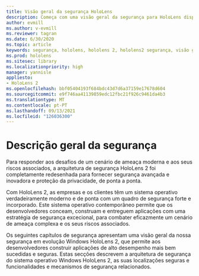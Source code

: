 ```yaml
---
title: Visão geral da segurança HoloLens
description: Começa com uma visão geral da segurança para HoloLens dispositivos de realidade mista.
author: evmill
ms.author: v-evmill
ms.reviewer: tagran
ms.date: 6/30/2020
ms.topic: article
keywords: segurança, hololens, hololens 2, hololens2 segurança, visão geral de segurança
ms.prod: hololens
ms.sitesec: library
ms.localizationpriority: high
manager: yannisle
appliesto:
- HoloLens 2
ms.openlocfilehash: bbf05404193f684bdc43d7d6a37159e17678d604
ms.sourcegitcommit: e9f746aa41139859edc12fbc21f926c9461da4b3
ms.translationtype: MT
ms.contentlocale: pt-PT
ms.lasthandoff: 09/13/2021
ms.locfileid: "126036300"
---
```

# <a name="security-overview"></a>Descrição geral da segurança

Para responder aos desafios de um cenário de ameaça moderna e aos seus riscos associados, a arquitetura de segurança HoloLens 2 foi completamente redesenhada para fornecer segurança avançada e inovadora e proteção da privacidade, de ponta a ponta.

Com HoloLens 2, as empresas e os clientes têm um sistema operativo verdadeiramente moderno e de ponta com um quadro de segurança forte e incorporado. Este sistema operativo contemporâneo permite que os desenvolvedores conceam, construam e entreguem aplicações com uma estratégia de segurança excecional, para combater eficazmente um cenário de ameaça complexa e os seus riscos associados. 

Os seguintes capítulos de segurança apresentam uma visão geral da nossa segurança em evolução Windows HoloLens 2, que permite aos desenvolvedores construir aplicações de alto desempenho mais bem sucedidas e seguras. Estas secções descrevem a arquitetura de segurança do sistema operativo Windows HoloLens 2, as suas localizações seguras e funcionalidades e mecanismos de segurança relacionados.

